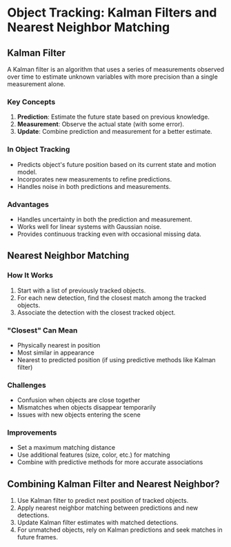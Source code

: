 # Object Tracking: Kalman Filters and Nearest Neighbor Matching

## Kalman Filter

A Kalman filter is an algorithm that uses a series of measurements observed over time to estimate unknown variables with more precision than a single measurement alone.

### Key Concepts

1. **Prediction**: Estimate the future state based on previous knowledge.
2. **Measurement**: Observe the actual state (with some error).
3. **Update**: Combine prediction and measurement for a better estimate.

### In Object Tracking

- Predicts object's future position based on its current state and motion model.
- Incorporates new measurements to refine predictions.
- Handles noise in both predictions and measurements.

### Advantages

- Handles uncertainty in both the prediction and measurement.
- Works well for linear systems with Gaussian noise.
- Provides continuous tracking even with occasional missing data.

## Nearest Neighbor Matching

### How It Works

1. Start with a list of previously tracked objects.
2. For each new detection, find the closest match among the tracked objects.
3. Associate the detection with the closest tracked object.

### "Closest" Can Mean

- Physically nearest in position
- Most similar in appearance
- Nearest to predicted position (if using predictive methods like Kalman filter)

### Challenges

- Confusion when objects are close together
- Mismatches when objects disappear temporarily
- Issues with new objects entering the scene

### Improvements

- Set a maximum matching distance
- Use additional features (size, color, etc.) for matching
- Combine with predictive methods for more accurate associations

## Combining Kalman Filter and Nearest Neighbor?

1. Use Kalman filter to predict next position of tracked objects.
2. Apply nearest neighbor matching between predictions and new detections.
3. Update Kalman filter estimates with matched detections.
4. For unmatched objects, rely on Kalman predictions and seek matches in future frames.
